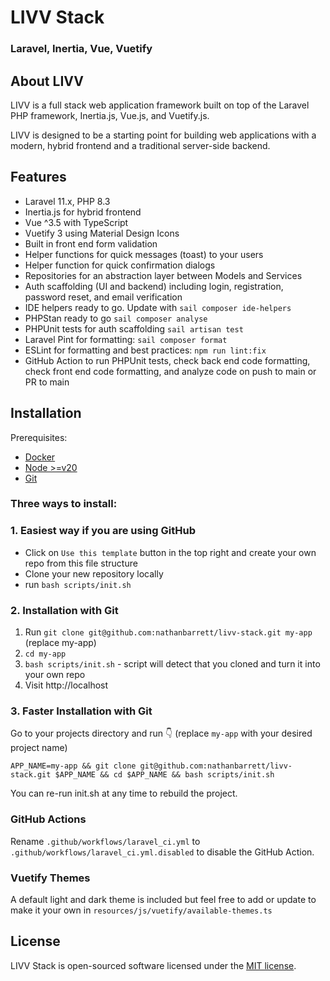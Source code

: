 # LIVV Stack
### Laravel, Inertia, Vue, Vuetify

## About LIVV

LIVV is a full stack web application framework built on top of the Laravel PHP framework, Inertia.js, Vue.js, and Vuetify.js.

LIVV is designed to be a starting point for building web applications with a modern, hybrid frontend and a traditional server-side backend.

## Features

- Laravel 11.x, PHP 8.3
- Inertia.js for hybrid frontend
- Vue ^3.5 with TypeScript
- Vuetify 3 using Material Design Icons
- Built in front end form validation
- Helper functions for quick messages (toast) to your users
- Helper function for quick confirmation dialogs
- Repositories for an abstraction layer between Models and Services
- Auth scaffolding (UI and backend) including login, registration, password reset, and email verification
- IDE helpers ready to go. Update with `sail composer ide-helpers`
- PHPStan ready to go `sail composer analyse`
- PHPUnit tests for auth scaffolding `sail artisan test`
- Laravel Pint for formatting: `sail composer format`
- ESLint for formatting and best practices: `npm run lint:fix`
- GitHub Action to run PHPUnit tests, check back end code formatting, check front end code formatting, and analyze code on push to main or PR to main

## Installation

Prerequisites:
- [Docker](https://www.docker.com/get-started)
- [Node >=v20](https://nodejs.org/en/download)
- [Git](https://git-scm.com/book/en/v2/Getting-Started-Installing-Git)

### Three ways to install:

### 1. Easiest way if you are using GitHub
- Click on `Use this template` button in the top right and create your own repo from this file structure
- Clone your new repository locally
- run `bash scripts/init.sh`

### 2. Installation with Git
1. Run `git clone git@github.com:nathanbarrett/livv-stack.git my-app` (replace my-app)
2. `cd my-app`
3. `bash scripts/init.sh` - script will detect that you cloned and turn it into your own repo
4. Visit http://localhost

### 3. Faster Installation with Git
Go to your projects directory and run 👇 (replace `my-app` with your desired project name)
```shell
APP_NAME=my-app && git clone git@github.com:nathanbarrett/livv-stack.git $APP_NAME && cd $APP_NAME && bash scripts/init.sh
```

You can re-run init.sh at any time to rebuild the project.

### GitHub Actions
Rename `.github/workflows/laravel_ci.yml` to `.github/workflows/laravel_ci.yml.disabled` to disable the GitHub Action.

### Vuetify Themes
A default light and dark theme is included
but feel free to add or update to make it your own in `resources/js/vuetify/available-themes.ts`

## License

LIVV Stack is open-sourced software licensed under the [MIT license](https://opensource.org/licenses/MIT).
